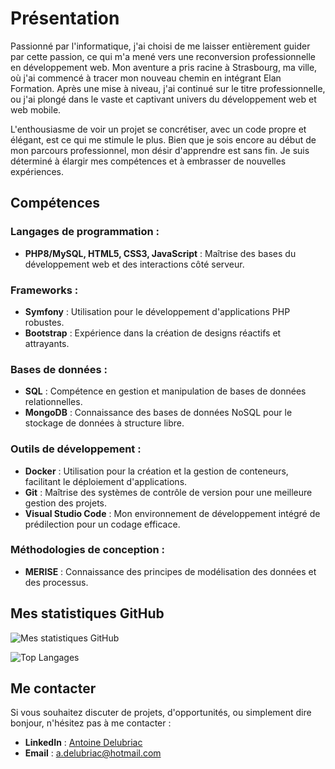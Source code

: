 # Présentation

Passionné par l'informatique, j'ai choisi de me laisser entièrement guider par cette passion, ce qui m'a mené vers une reconversion professionnelle en développement web. Mon aventure a pris racine à Strasbourg, ma ville, où j'ai commencé à tracer mon nouveau chemin en intégrant Elan Formation. Après une mise à niveau, j'ai continué sur le titre professionnelle, ou j'ai plongé dans le vaste et captivant univers du développement web et web mobile.

L'enthousiasme de voir un projet se concrétiser, avec un code propre et élégant, est ce qui me stimule le plus. Bien que je sois encore au début de mon parcours professionnel, mon désir d'apprendre est sans fin. Je suis déterminé à élargir mes compétences et à embrasser de nouvelles expériences.

## Compétences

### Langages de programmation :
- **PHP8/MySQL, HTML5, CSS3, JavaScript** : Maîtrise des bases du développement web et des interactions côté serveur.

### Frameworks :
- **Symfony** : Utilisation pour le développement d'applications PHP robustes.
- **Bootstrap** : Expérience dans la création de designs réactifs et attrayants.

### Bases de données :
- **SQL** : Compétence en gestion et manipulation de bases de données relationnelles.
- **MongoDB** : Connaissance des bases de données NoSQL pour le stockage de données à structure libre.

### Outils de développement :
- **Docker** : Utilisation pour la création et la gestion de conteneurs, facilitant le déploiement d'applications.
- **Git** : Maîtrise des systèmes de contrôle de version pour une meilleure gestion des projets.
- **Visual Studio Code** : Mon environnement de développement intégré de prédilection pour un codage efficace.

### Méthodologies de conception :
- **MERISE** : Connaissance des principes de modélisation des données et des processus.

## Mes statistiques GitHub

![Mes statistiques GitHub](https://github-readme-stats.vercel.app/api?username=AntoineDrc&show_icons=true&theme=radical)

![Top Langages](https://github-readme-stats.vercel.app/api/top-langs/?username=AntoineDrc&layout=compact&theme=radical)

## Me contacter

Si vous souhaitez discuter de projets, d'opportunités, ou simplement dire bonjour, n'hésitez pas à me contacter :

- **LinkedIn** : [Antoine Delubriac](https://www.linkedin.com/in/antoinedelubriac/)
- **Email** : [a.delubriac@hotmail.com](mailto:a.delubriac@hotmail.com)